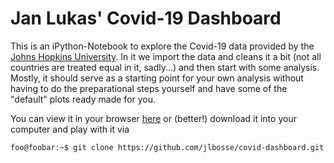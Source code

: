 # Jan Lukas' Covid-19 Dashboard

This is an iPython-Notebook to explore the Covid-19 data provided by the
[Johns Hopkins University](https://github.com/CSSEGISandData/COVID-19).
In it we import the data and cleans it a bit (not all countries are treated
equal in it, sadly...) and then start with some analysis. Mostly, it should
serve as a starting point for your own analysis without having to do the
preparational steps yourself and have some of the "default" plots ready made
for you.

You can view it in your browser [here](https://github.com/jlbosse/covid-dashboard/blob/master/Covid19Dashboard.ipynb)
or (better!) download it into your computer and play with it via 
```console
foo@foobar:~$ git clone https://github.com/jlbosse/covid-dashboard.git
```
